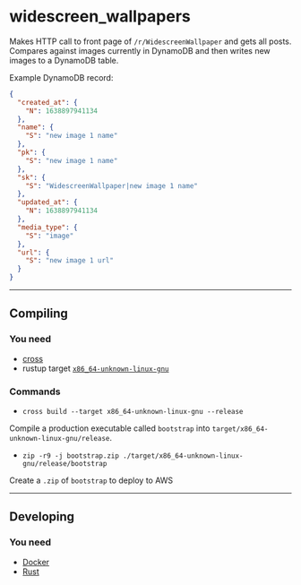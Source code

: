 # widescreen_wallpapers

Makes HTTP call to front page of `/r/WidescreenWallpaper` and gets all posts. Compares against images currently in DynamoDB and then writes new images to a DynamoDB table.

Example DynamoDB record:

```json
{
  "created_at": {
    "N": 1638897941134
  },
  "name": {
    "S": "new image 1 name"
  },
  "pk": {
    "S": "new image 1 name"
  },
  "sk": {
    "S": "WidescreenWallpaper|new image 1 name"
  },
  "updated_at": {
    "N": 1638897941134
  },
  "media_type": {
    "S": "image"
  },
  "url": {
    "S": "new image 1 url"
  }
}
```

<hr />

## Compiling

### You need

- [cross](https://github.com/rust-embedded/cross)
- rustup target [`x86_64-unknown-linux-gnu`](https://rust-lang.github.io/rustup/cross-compilation.html)

### Commands

- `cross build --target x86_64-unknown-linux-gnu --release`

Compile a production executable called `bootstrap` into `target/x86_64-unknown-linux-gnu/release`.

- `zip -r9 -j bootstrap.zip ./target/x86_64-unknown-linux-gnu/release/bootstrap`

Create a `.zip` of `bootstrap` to deploy to AWS

<hr />

## Developing

### You need

- [Docker](https://www.docker.com/)
- [Rust](https://www.rust-lang.org/)

